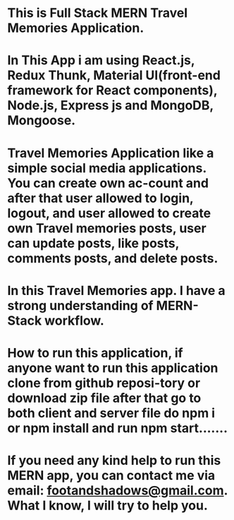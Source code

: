 # This is Full Stack MERN Travel Memories Application.
# In This App i am using React.js, Redux Thunk, Material UI(front-end framework for React components), Node.js, Express js and MongoDB, Mongoose.
# Travel Memories Application like a simple social media applications. You can create own ac-count and after that user allowed to login, logout, and user allowed to create own Travel memories posts, user can update posts, like posts, comments posts, and delete posts.
# In this Travel Memories app. I have a strong understanding of MERN-Stack workflow.
# How to run this application, if anyone want to run this application clone from github reposi-tory or download zip file after that go to both client and server file do npm i or npm install and run npm start.......
# If you need any kind help to run this MERN app, you can contact me via email: footandshadows@gmail.com. What I know, I will try to help you.


